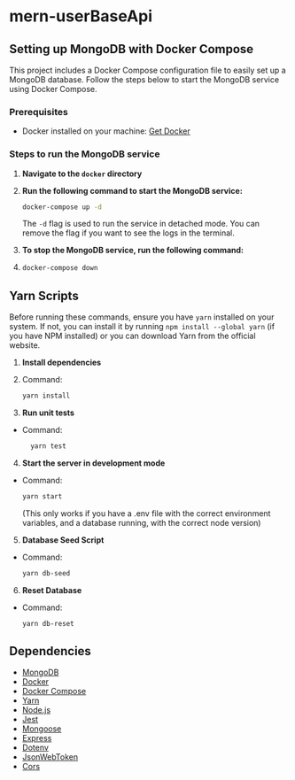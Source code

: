# mern-userBaseApi

## Setting up MongoDB with Docker Compose

This project includes a Docker Compose configuration file to easily set up a MongoDB database. Follow the steps below to start the MongoDB service using Docker Compose.

### Prerequisites
- Docker installed on your machine: [Get Docker](https://docs.docker.com/get-docker/)

### Steps to run the MongoDB service
1. **Navigate to the `docker` directory**
2. **Run the following command to start the MongoDB service:**
   ```bash
   docker-compose up -d
   ```
     The `-d` flag is used to run the service in detached mode. You can remove the flag if you want to see the logs in the terminal.

3. **To stop the MongoDB service, run the following command:**
4. ```bash
   docker-compose down
   ```

## Yarn Scripts

Before running these commands, ensure you have `yarn` installed on your system. If not, you can install it by running `npm install --global yarn` (if you have NPM installed) or you can download Yarn from the official website.

1. **Install dependencies**
2. Command:
   ```bash
   yarn install
   ```

3. **Run unit tests**
- Command:
   ```bash
     yarn test
   ```

4. **Start the server in development mode**
- Command:
     ```bash
     yarn start
     ```

     (This only works if you have a .env file with the correct environment variables, and a database running, with the correct node version)

5. **Database Seed Script**
- Command:
     ```bash
     yarn db-seed
     ```

6. **Reset Database**
- Command:
     ```bash
     yarn db-reset
     ```

## Dependencies
- [MongoDB](https://www.mongodb.com/)
- [Docker](https://www.docker.com/)
- [Docker Compose](https://docs.docker.com/compose/)
- [Yarn](https://yarnpkg.com/)
- [Node.js](https://nodejs.org/)
- [Jest](https://jestjs.io/)
- [Mongoose](https://mongoosejs.com/)
- [Express](https://expressjs.com/)
- [Dotenv](https://www.npmjs.com/package/dotenv)
- [JsonWebToken](https://www.npmjs.com/package/jsonwebtoken)
- [Cors](https://www.npmjs.com/package/cors)